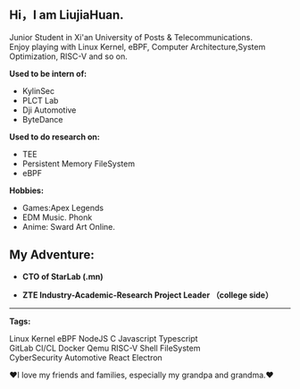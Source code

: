 ## **Hi，I am LiujiaHuan.**  
Junior Student in Xi'an University of Posts & Telecommunications.  
Enjoy playing with Linux Kernel, eBPF, Computer Architecture,System Optimization, RISC-V and so on.  

**Used to be intern of:**
- KylinSec
- PLCT Lab  
- Dji Automotive
- ByteDance

**Used to do research on:**
- TEE
- Persistent Memory FileSystem
- eBPF

**Hobbies:**
- Games:Apex Legends
- EDM Music. Phonk
- Anime: Sward Art Online.

## My Adventure:
- **CTO of StarLab (.mn)**

- **ZTE Industry-Academic-Research Project Leader （college side）**



---

**Tags:**

Linux Kernel eBPF NodeJS C Javascript Typescript  
GitLab CI/CL Docker Qemu RISC-V Shell FileSystem  
CyberSecurity Automotive React Electron

❤I love my friends and families, especially my grandpa and grandma.❤
